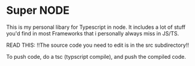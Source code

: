 # Super NODE

This is my personal libary for Typescript in node. It includes a lot of stuff you'd find in most Frameworks that i personally always miss in JS/TS.

READ THIS: !!The source code you need to edit is in the src subdirectory!!

To push code, do a tsc (typscript compile), and push the compiled code.
